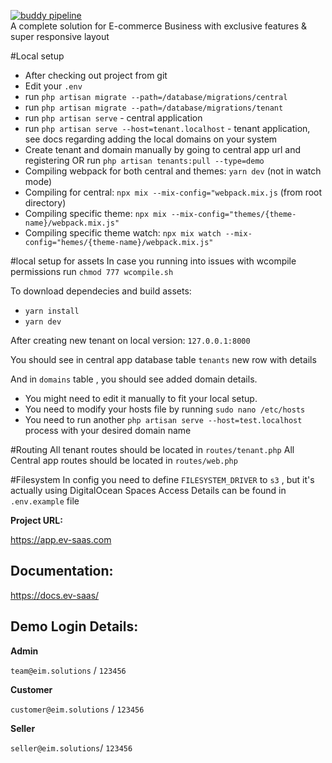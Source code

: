 [![buddy pipeline](https://app.buddy.works/b2bwood/b2bwood/pipelines/pipeline/323136/badge.svg?token=35b16afac4ba4dae4724876e550894984b5e2ac6eb9da98b094b339061ed9ad1 "buddy pipeline")](https://app.buddy.works/b2bwood/b2bwood/pipelines/pipeline/323136) \
A complete solution for E-commerce Business with exclusive features & super responsive layout

#Local setup
* After checking out project from git
* Edit your `.env`
* run `php artisan migrate --path=/database/migrations/central`
* run `php artisan migrate --path=/database/migrations/tenant`
* run `php artisan serve` - central application
* run `php artisan serve --host=tenant.localhost` - tenant application, see docs regarding adding the local domains on your system
* Create tenant and domain manually by going to central app url and registering OR run `php artisan tenants:pull --type=demo`
* Compiling webpack for both central and themes: `yarn dev` (not in watch mode)
* Compiling for central: `npx mix --mix-config="webpack.mix.js` (from root directory)
* Compiling specific theme: `npx mix --mix-config="themes/{theme-name}/webpack.mix.js"`
* Compiling specific theme watch: `npx mix watch --mix-config="hemes/{theme-name}/webpack.mix.js"`


#local setup for assets
In case you running into issues with wcompile permissions run
`chmod 777 wcompile.sh`

To download dependecies and build assets:
* `yarn install`
* `yarn dev`

After creating new tenant on local version: `127.0.0.1:8000`

You should see in central app database table `tenants` new row with details

And in `domains` table , you should see added domain details. 

* You might need to edit it manually to fit your local setup.
* You need to modify your hosts file by running `sudo nano /etc/hosts`
* You need to run another `php artisan serve --host=test.localhost` process with your desired domain name

#Routing
All tenant routes should be located in `routes/tenant.php` 
All Central app routes should be located in `routes/web.php`

#Filesystem
In config you need to define `FILESYSTEM_DRIVER` to `s3` , but it's actually using DigitalOcean Spaces
Access Details can be found in `.env.example` file

**Project URL:**

https://app.ev-saas.com

## Documentation:
https://docs.ev-saas/



## Demo Login Details:

**Admin**

`team@eim.solutions` / `123456`

**Customer**

`customer@eim.solutions` / `123456`

**Seller**

`seller@eim.solutions`/ `123456`
